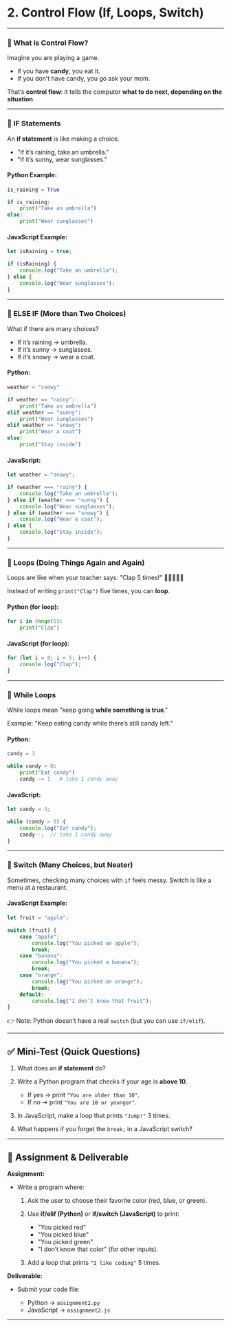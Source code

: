 # 2. Control Flow (If, Loops, Switch)

---

### 🔹 What is Control Flow?

Imagine you are playing a game.

* If you have **candy**, you eat it.
* If you don’t have candy, you go ask your mom.

That’s **control flow**: it tells the computer **what to do next, depending on the situation**.

---

### 🔹 IF Statements

An **if statement** is like making a choice.

* "If it’s raining, take an umbrella."
* "If it’s sunny, wear sunglasses."

#### Python Example:

```python
is_raining = True

if is_raining:
    print("Take an umbrella")
else:
    print("Wear sunglasses")
```

#### JavaScript Example:

```javascript
let isRaining = true;

if (isRaining) {
    console.log("Take an umbrella");
} else {
    console.log("Wear sunglasses");
}
```

---

### 🔹 ELSE IF (More than Two Choices)

What if there are many choices?

* If it’s raining → umbrella.
* If it’s sunny → sunglasses.
* If it’s snowy → wear a coat.

#### Python:

```python
weather = "snowy"

if weather == "rainy":
    print("Take an umbrella")
elif weather == "sunny":
    print("Wear sunglasses")
elif weather == "snowy":
    print("Wear a coat")
else:
    print("Stay inside")
```

#### JavaScript:

```javascript
let weather = "snowy";

if (weather === "rainy") {
    console.log("Take an umbrella");
} else if (weather === "sunny") {
    console.log("Wear sunglasses");
} else if (weather === "snowy") {
    console.log("Wear a coat");
} else {
    console.log("Stay inside");
}
```

---

### 🔹 Loops (Doing Things Again and Again)

Loops are like when your teacher says:
"Clap 5 times!" 👏👏👏👏👏

Instead of writing `print("Clap")` five times, you can **loop**.

#### Python (for loop):

```python
for i in range(5):
    print("Clap")
```

#### JavaScript (for loop):

```javascript
for (let i = 0; i < 5; i++) {
    console.log("Clap");
}
```

---

### 🔹 While Loops

While loops mean "keep going **while something is true**."

Example:
"Keep eating candy while there’s still candy left."

#### Python:

```python
candy = 3

while candy > 0:
    print("Eat candy")
    candy -= 1   # take 1 candy away
```

#### JavaScript:

```javascript
let candy = 3;

while (candy > 0) {
    console.log("Eat candy");
    candy--;  // take 1 candy away
}
```

---

### 🔹 Switch (Many Choices, but Neater)

Sometimes, checking many choices with `if` feels messy.
Switch is like a menu at a restaurant.

#### JavaScript Example:

```javascript
let fruit = "apple";

switch (fruit) {
    case "apple":
        console.log("You picked an apple");
        break;
    case "banana":
        console.log("You picked a banana");
        break;
    case "orange":
        console.log("You picked an orange");
        break;
    default:
        console.log("I don’t know that fruit");
}
```

👉 Note: Python doesn’t have a real `switch` (but you can use `if/elif`).

---

## ✅ Mini-Test (Quick Questions)

1. What does an **if statement** do?
2. Write a Python program that checks if your age is **above 10**.

   * If yes → print `"You are older than 10"`.
   * If no → print `"You are 10 or younger"`.
3. In JavaScript, make a loop that prints `"Jump!"` 3 times.
4. What happens if you forget the `break;` in a JavaScript switch?

---

## 📝 Assignment & Deliverable

**Assignment:**

* Write a program where:

  1. Ask the user to choose their favorite color (red, blue, or green).
  2. Use **if/elif (Python)** or **if/switch (JavaScript)** to print:

     * "You picked red"
     * "You picked blue"
     * "You picked green"
     * "I don’t know that color" (for other inputs).
  3. Add a loop that prints `"I like coding"` 5 times.

**Deliverable:**

* Submit your code file:

  * Python → `assignment2.py`
  * JavaScript → `assignment2.js`

---

